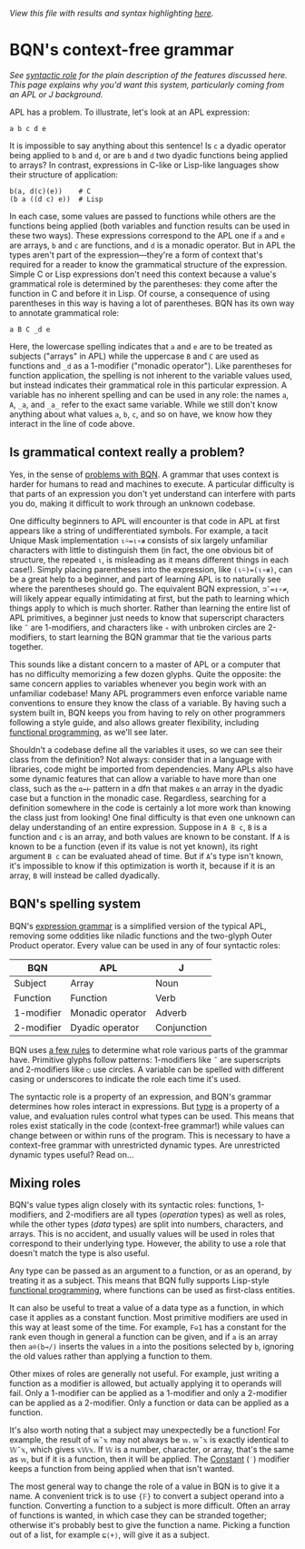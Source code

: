 *View this file with results and syntax highlighting [here](https://mlochbaum.github.io/BQN/doc/context.html).*

# BQN's context-free grammar

*See [syntactic role](expression.md#syntactic-role) for the plain description of the features discussed here. This page explains why you'd want this system, particularly coming from an APL or J background.*

APL has a problem. To illustrate, let's look at an APL expression:

    a b c d e

It is impossible to say anything about this sentence! Is `c` a dyadic operator being applied to `b` and `d`, or are `b` and `d` two dyadic functions being applied to arrays? In contrast, expressions in C-like or Lisp-like languages show their structure of application:

    b(a, d(c)(e))    # C
    (b a ((d c) e))  # Lisp

In each case, some values are passed to functions while others are the functions being applied (both variables and function results can be used in these two ways). These expressions correspond to the APL one if `a` and `e` are arrays, `b` and `c` are functions, and `d` is a monadic operator. But in APL the types aren't part of the expression—they're a form of context that's required for a reader to know the grammatical structure of the expression. Simple C or Lisp expressions don't need this context because a value's grammatical role is determined by the parentheses: they come after the function in C and before it in Lisp. Of course, a consequence of using parentheses in this way is having a lot of parentheses. BQN has its own way to annotate grammatical role:

    a B C _d e

Here, the lowercase spelling indicates that `a` and `e` are to be treated as subjects ("arrays" in APL) while the uppercase `B` and `C` are used as functions and `_d` as a 1-modifier ("monadic operator"). Like parentheses for function application, the spelling is not inherent to the variable values used, but instead indicates their grammatical role in this particular expression. A variable has no inherent spelling and can be used in any role: the names `a`, `A`, `_a`, and `_a_` refer to the exact same variable. While we still don't know anything about what values `a`, `b`, `c`, and so on have, we know how they interact in the line of code above.

## Is grammatical context really a problem?

Yes, in the sense of [problems with BQN](../commentary/problems.md). A grammar that uses context is harder for humans to read and machines to execute. A particular difficulty is that parts of an expression you don't yet understand can interfere with parts you do, making it difficult to work through an unknown codebase.

One difficulty beginners to APL will encounter is that code in APL at first appears like a string of undifferentiated symbols. For example, a tacit Unique Mask implementation `⍳⍨=⍳∘≢` consists of six largely unfamiliar characters with little to distinguish them (in fact, the one obvious bit of structure, the repeated `⍳`, is misleading as it means different things in each case!). Simply placing parentheses into the expression, like `(⍳⍨)=(⍳∘≢)`, can be a great help to a beginner, and part of learning APL is to naturally see where the parentheses should go. The equivalent BQN expression, `⊐˜=↕∘≠`, will likely appear equally intimidating at first, but the path to learning which things apply to which is much shorter. Rather than learning the entire list of APL primitives, a beginner just needs to know that superscript characters like `˜` are 1-modifiers, and characters like `∘` with unbroken circles are 2-modifiers, to start learning the BQN grammar that tie the various parts together.

This sounds like a distant concern to a master of APL or a computer that has no difficulty memorizing a few dozen glyphs. Quite the opposite: the same concern applies to variables whenever you begin work with an unfamiliar codebase! Many APL programmers even enforce variable name conventions to ensure they know the class of a variable. By having such a system built in, BQN keeps you from having to rely on other programmers following a style guide, and also allows greater flexibility, including [functional programming](functional.md), as we'll see later.

Shouldn't a codebase define all the variables it uses, so we can see their class from the definition? Not always: consider that in a language with libraries, code might be imported from dependencies. Many APLs also have some dynamic features that can allow a variable to have more than one class, such as the `⍺←⊢` pattern in a dfn that makes `⍺` an array in the dyadic case but a function in the monadic case. Regardless, searching for a definition somewhere in the code is certainly a lot more work than knowing the class just from looking! One final difficulty is that even one unknown can delay understanding of an entire expression. Suppose in `A B c`, `B` is a function and `c` is an array, and both values are known to be constant. If `A` is known to be a function (even if its value is not yet known), its right argument `B c` can be evaluated ahead of time. But if `A`'s type isn't known, it's impossible to know if this optimization is worth it, because if it is an array, `B` will instead be called dyadically.

## BQN's spelling system

BQN's [expression grammar](expression.md) is a simplified version of the typical APL, removing some oddities like niladic functions and the two-glyph Outer Product operator. Every value can be used in any of four syntactic roles:

| BQN         | APL              | J
|-------------|------------------|------
| Subject     | Array            | Noun
| Function    | Function         | Verb
| 1-modifier  | Monadic operator | Adverb
| 2-modifier  | Dyadic operator  | Conjunction

BQN uses [a few rules](expression.md#role-spellings) to determine what role various parts of the grammar have. Primitive glyphs follow patterns: 1-modifiers like `˝` are superscripts and 2-modifiers like `○` use circles. A variable can be spelled with different casing or underscores to indicate the role each time it's used.

The syntactic role is a property of an expression, and BQN's grammar determines how roles interact in expressions. But [type](types.md) is a property of a value, and evaluation rules control what types can be used. This means that roles exist statically in the code (context-free grammar!) while values can change between or within runs of the program. This is necessary to have a context-free grammar with unrestricted dynamic types. Are unrestricted dynamic types useful? Read on…

## Mixing roles

BQN's value types align closely with its syntactic roles: functions, 1-modifiers, and 2-modifiers are all types (*operation* types) as well as roles, while the other types (*data* types) are split into numbers, characters, and arrays. This is no accident, and usually values will be used in roles that correspond to their underlying type. However, the ability to use a role that doesn't match the type is also useful.

Any type can be passed as an argument to a function, or as an operand, by treating it as a subject. This means that BQN fully supports Lisp-style [functional programming](functional.md), where functions can be used as first-class entities.

It can also be useful to treat a value of a data type as a function, in which case it applies as a constant function. Most primitive modifiers are used in this way at least some of the time. For example, `F⎉1` has a constant for the rank even though in general a function can be given, and if `a` is an array then `a⌾(b⊸/)` inserts the values in `a` into the positions selected by `b`, ignoring the old values rather than applying a function to them.

Other mixes of roles are generally not useful. For example, just writing a function as a modifier is allowed, but actually applying it to operands will fail. Only a 1-modifier can be applied as a 1-modifier and only a 2-modifier can be applied as a 2-modifier. Only a function or data can be applied as a function.

It's also worth noting that a subject may unexpectedly be a function! For example, the result of `𝕨˜𝕩` may not always be `𝕨`. `𝕨˜𝕩` is exactly identical to `𝕎˜𝕩`, which gives `𝕩𝕎𝕩`. If `𝕎` is a number, character, or array, that's the same as `𝕨`, but if it is a function, then it will be applied. The [Constant](constant.md) (`˙`) modifier keeps a function from being applied when that isn't wanted.

The most general way to change the role of a value in BQN is to give it a name. A convenient trick is to use `{𝔽}` to convert a subject operand into a function. Converting a function to a subject is more difficult. Often an array of functions is wanted, in which case they can be stranded together; otherwise it's probably best to give the function a name. Picking a function out of a list, for example `⊑⟨+⟩`, will give it as a subject.
